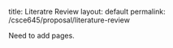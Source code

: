 title: Literatre Review
layout: default
permalink: /csce645/proposal/literature-review

Need to add pages.
